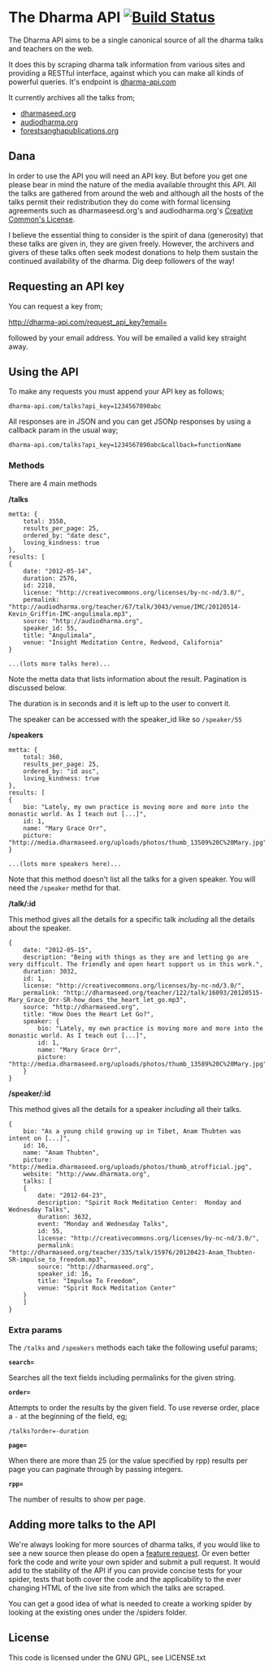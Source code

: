 The Dharma API [![Build Status](https://secure.travis-ci.org/tombh/dharma-api.png)](http://travis-ci.org/tombh/dharma-api)
==============

The Dharma API aims to be a single canonical source of all the dharma talks and teachers on the web.

<span class="talk_count"></span>

It does this by scraping dharma talk information from various sites and providing a RESTful interface, against which
you can make all kinds of powerful queries. It's endpoint is [dharma-api.com](http://dharma-api.com)

It currently archives all the talks from;

- [dharmaseed.org](http://dharmaseed.org)
- [audiodharma.org](http://audiodharma.org)
- [forestsanghapublications.org](http://forestsanghapublications.org)

## Dana ##

In order to use the API you will need an API key. But before you get one please bear in mind the nature of the media
available throught this API. All the talks are gathered from around the web and although all the hosts of the talks
permit their redistribution they do come with formal licensing agreements such as dharmaseesd.org's and audiodharma.org's
[Creative Common's License](http://creativecommons.org/licenses/by-nc-nd/3.0/).

I believe the essential thing to consider is the spirit of dana (generosity) that these talks are given in, they are given 
freely. However, the archivers and givers of these talks often seek modest donations to help them sustain the continued
availability of the dharma. Dig deep followers of the way!

## Requesting an API key ##

<div class="email_request" markdown="1">
You can request a key from;
<p>
	<a href="http://dharma-api.com/request_api_key?email=">http://dharma-api.com/request_api_key?email=</a>
</p>
followed by your email address. You will be emailed a valid key straight away.
</div>

## Using the API ##

To make any requests you must append your API key as follows;

	dharma-api.com/talks?api_key=1234567890abc

All responses are in JSON and you can get JSONp responses by using a callback param in the usual way;

	dharma-api.com/talks?api_key=1234567890abc&callback=functionName


### Methods ###

There are 4 main methods

**/talks**


	metta: {
		total: 3550,
		results_per_page: 25,
		ordered_by: "date desc",
		loving_kindness: true
	},
	results: [
	{
		date: "2012-05-14",
		duration: 2576,
		id: 2218,
		license: "http://creativecommons.org/licenses/by-nc-nd/3.0/",
		permalink: "http://audiodharma.org/teacher/67/talk/3043/venue/IMC/20120514-Kevin_Griffin-IMC-angulimala.mp3",
		source: "http://audiodharma.org",
		speaker_id: 55,
		title: "Angulimala",
		venue: "Insight Meditation Centre, Redwood, California"
	} 

	...(lots more talks here)...



Note the metta data that lists information about the result. Pagination is discussed below.

The duration is in seconds and it is left up to the user to convert it.

The speaker can be accessed with the speaker_id like so `/speaker/55`

**/speakers**

	metta: {
		total: 360,
		results_per_page: 25,
		ordered_by: "id asc",
		loving_kindness: true
	},
	results: [
	{
		bio: "Lately, my own practice is moving more and more into the monastic world. As I teach out [...]",
		id: 1,
		name: "Mary Grace Orr",
		picture: "http://media.dharmaseed.org/uploads/photos/thumb_13589%20C%20Mary.jpg"
	}
	
	...(lots more speakers here)...

Note that this method doesn't list all the talks for a given speaker. You will need the `/speaker` methd for that.

**/talk/:id**

This method gives all the details for a specific talk _including_ all the details about the speaker.

	{
		date: "2012-05-15",
		description: "Being with things as they are and letting go are very difficult. The friendly and open heart support us in this work.",
		duration: 3032,
		id: 1,
		license: "http://creativecommons.org/licenses/by-nc-nd/3.0/",
		permalink: "http://dharmaseed.org/teacher/122/talk/16093/20120515-Mary_Grace_Orr-SR-how_does_the_heart_let_go.mp3",
		source: "http://dharmaseed.org",
		title: "How Does the Heart Let Go?",
		speaker: {
			bio: "Lately, my own practice is moving more and more into the monastic world. As I teach out [...]",
			id: 1,
			name: "Mary Grace Orr",
			picture: "http://media.dharmaseed.org/uploads/photos/thumb_13589%20C%20Mary.jpg"
		}
	}


**/speaker/:id**

This method gives all the details for a speaker _including_ all their talks.

	{
		bio: "As a young child growing up in Tibet, Anam Thubten was intent on [...]",
		id: 16,
		name: "Anam Thubten",
		picture: "http://media.dharmaseed.org/uploads/photos/thumb_atrofficial.jpg",
		website: "http://www.dharmata.org",
		talks: [
		{
			date: "2012-04-23",
			description: "Spirit Rock Meditation Center:  Monday and Wednesday Talks",
			duration: 3632,
			event: "Monday and Wednesday Talks",
			id: 55,
			license: "http://creativecommons.org/licenses/by-nc-nd/3.0/",
			permalink: "http://dharmaseed.org/teacher/335/talk/15976/20120423-Anam_Thubten-SR-impulse_to_freedom.mp3",
			source: "http://dharmaseed.org",
			speaker_id: 16,
			title: "Impulse To Freedom",
			venue: "Spirit Rock Meditation Center"
		}
		]
	}


### Extra params ###

The `/talks` and `/speakers` methods each take the following useful params;

**`search=`**

Searches all the text fields including permalinks for the given string.

**`order=`**  

Attempts to order the results by the given field. To use reverse order, place a `-` at the beginning of the field, eg;

	/talks?order=-duration

**`page=`**

When there are more than 25 (or the value specified by rpp) results per page you can paginate through by passing integers.

**`rpp=`**

The number of results to show per page.


## Adding more talks to the API ##

We're always looking for more sources of dharma talks, if you would like to see a new source then please do open a [feature 
request](https://github.com/tombh/dharma-api/issues). Or even better fork the code and write your own spider and submit a pull request.
It would add to the stability of the API if you can provide concise tests for your spider, tests that both cover the code and the
applicability to the ever changing HTML of the live site from which the talks are scraped.

You can get a good idea of what is needed to create a working spider by looking at the existing ones under the /spiders folder.

## License ##

This code is licensed under the GNU GPL, see LICENSE.txt